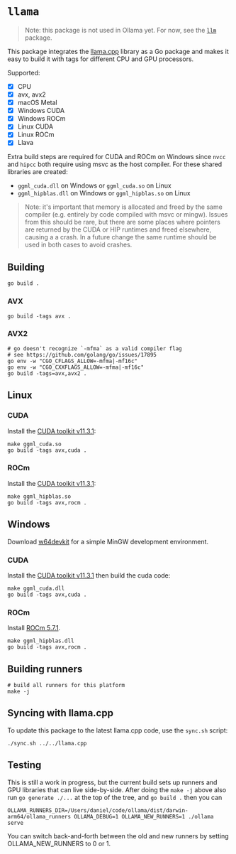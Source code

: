 # `llama`

> Note: this package is not used in Ollama yet. For now, see the [`llm`](https://github.com/ollama/ollama/tree/main/llm) package.

This package integrates the [llama.cpp](https://github.com/ggerganov/llama.cpp) library as a Go package and makes it easy to build it with tags for different CPU and GPU processors.

Supported:

- [x] CPU
- [x] avx, avx2
- [x] macOS Metal
- [x] Windows CUDA
- [x] Windows ROCm
- [x] Linux CUDA
- [x] Linux ROCm
- [x] Llava

Extra build steps are required for CUDA and ROCm on Windows since `nvcc` and `hipcc` both require using msvc as the host compiler. For these shared libraries are created:

- `ggml_cuda.dll` on Windows or `ggml_cuda.so` on Linux
- `ggml_hipblas.dll` on Windows or `ggml_hipblas.so` on Linux

> Note: it's important that memory is allocated and freed by the same compiler (e.g. entirely by code compiled with msvc or mingw). Issues from this should be rare, but there are some places where pointers are returned by the CUDA or HIP runtimes and freed elsewhere, causing a a crash. In a future change the same runtime should be used in both cases to avoid crashes.

## Building

```
go build .
```

### AVX

```shell
go build -tags avx .
```

### AVX2

```shell
# go doesn't recognize `-mfma` as a valid compiler flag
# see https://github.com/golang/go/issues/17895
go env -w "CGO_CFLAGS_ALLOW=-mfma|-mf16c"
go env -w "CGO_CXXFLAGS_ALLOW=-mfma|-mf16c"
go build -tags=avx,avx2 .
```

## Linux

### CUDA

Install the [CUDA toolkit v11.3.1](https://developer.nvidia.com/cuda-11-3-1-download-archive):

```shell
make ggml_cuda.so
go build -tags avx,cuda .
```

### ROCm

Install the [CUDA toolkit v11.3.1](https://developer.nvidia.com/cuda-11-3-1-download-archive):

```shell
make ggml_hipblas.so
go build -tags avx,rocm .
```

## Windows

Download [w64devkit](https://github.com/skeeto/w64devkit/releases/latest) for a simple MinGW development environment.

### CUDA

Install the [CUDA toolkit v11.3.1](https://developer.nvidia.com/cuda-11-3-1-download-archive) then build the cuda code:

```shell
make ggml_cuda.dll
go build -tags avx,cuda .
```

### ROCm

Install [ROCm 5.7.1](https://rocm.docs.amd.com/en/docs-5.7.1/).

```shell
make ggml_hipblas.dll
go build -tags avx,rocm .
```

## Building runners

```shell
# build all runners for this platform
make -j
```

## Syncing with llama.cpp

To update this package to the latest llama.cpp code, use the `sync.sh` script:

```
./sync.sh ../../llama.cpp
```

## Testing

This is still a work in progress, but the current build sets up runners and GPU libraries that can live side-by-side.  After doing the `make -j` above
also run `go generate ./...` at the top of the tree, and `go build .` then you can

```
OLLAMA_RUNNERS_DIR=/Users/daniel/code/ollama/dist/darwin-arm64/ollama_runners OLLAMA_DEBUG=1 OLLAMA_NEW_RUNNERS=1 ./ollama serve
```

You can switch back-and-forth between the old and new runners by setting OLLAMA_NEW_RUNNERS to 0 or 1.
 